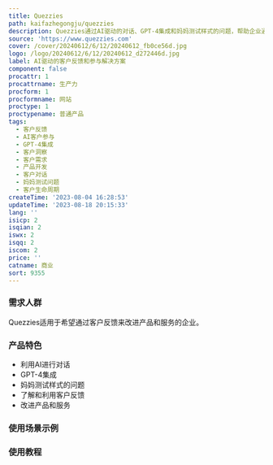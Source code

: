```yaml
---
title: Quezzies
path: kaifazhegongju/quezzies
description: Quezzies通过AI驱动的对话、GPT-4集成和妈妈测试样式的问题，帮助企业通过了解和利用客户反馈来改进其产品和服务。
source: 'https://www.quezzies.com'
cover: /cover/20240612/6/12/20240612_fb0ce56d.jpg
logo: /logo/20240612/6/12/20240612_d272446d.jpg
label: AI驱动的客户反馈和参与解决方案
component: false
procattr: 1
procattrname: 生产力
procform: 1
procformname: 网站
proctype: 1
proctypename: 普通产品
tags:
  - 客户反馈
  - AI客户参与
  - GPT-4集成
  - 客户洞察
  - 客户需求
  - 产品开发
  - 客户对话
  - 妈妈测试问题
  - 客户生命周期
createTime: '2023-08-04 16:28:53'
updateTime: '2023-08-18 20:15:33'
lang: ''
isicp: 2
isqian: 2
iswx: 2
isqq: 2
iscom: 2
price: ''
catname: 商业
sort: 9355
---
```




### 需求人群
Quezzies适用于希望通过客户反馈来改进产品和服务的企业。

### 产品特色
- 利用AI进行对话
- GPT-4集成
- 妈妈测试样式的问题
- 了解和利用客户反馈
- 改进产品和服务

### 使用场景示例


### 使用教程


  
